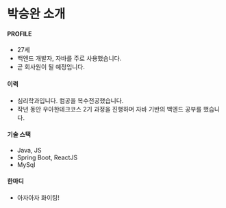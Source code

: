 # 박승완 소개

#### PROFILE
- 27세
- 백엔드 개발자, 자바를 주로 사용했습니다.
- 곧 회사원이 될 예정입니다.

#### 이력
- 심리학과입니다. 컴공을 복수전공했습니다.
- 작년 동안 우아한테크코스 2기 과정을 진행하며 자바 기반의 백엔드 공부를 했습니다.

#### 기술 스택
- Java, JS
- Spring Boot, ReactJS
- MySql

#### 한마디
- 아자아자 화이팅!
